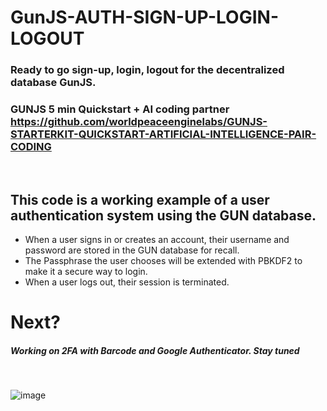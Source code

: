 # GunJS-AUTH-SIGN-UP-LOGIN-LOGOUT
### Ready to go sign-up, login, logout for the decentralized database GunJS.
### GUNJS 5 min Quickstart + AI coding partner https://github.com/worldpeaceenginelabs/GUNJS-STARTERKIT-QUICKSTART-ARTIFICIAL-INTELLIGENCE-PAIR-CODING
<br>

## This code is a working example of a user authentication system using the GUN database.
- When a user signs in or creates an account, their username and password are stored in the GUN database for recall.
- The Passphrase the user chooses will be extended with PBKDF2 to make it a secure way to login.
- When a user logs out, their session is terminated.

# Next?
##### Working on 2FA with Barcode and Google Authenticator. Stay tuned
<br>

![image](https://user-images.githubusercontent.com/67427045/216617981-f93a18f4-b558-4881-ac76-11fc7b358271.png)
